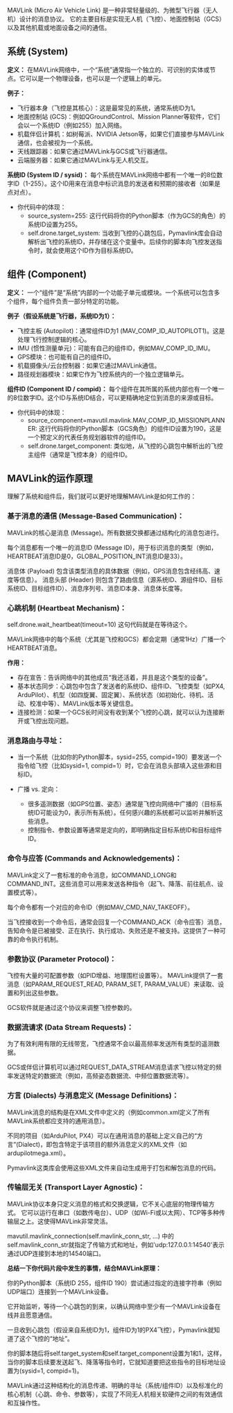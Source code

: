 MAVLink (Micro Air Vehicle Link) 是一种非常轻量级的、为微型飞行器（无人机）设计的消息协议。 它的主要目标是实现无人机（飞控）、地面控制站（GCS）以及其他机载或地面设备之间的通信。

## 系统 (System)

**定义：** 在MAVLink网络中，一个“系统”通常指一个独立的、可识别的实体或节点。它可以是一个物理设备，也可以是一个逻辑上的单元。

**例子：**
+ 飞行器本身（飞控是其核心）：这是最常见的系统，通常系统ID为1。
+ 地面控制站 (GCS)：例如QGroundControl、Mission Planner等软件，它们会以一个系统ID（例如255）加入网络。
+ 机载伴侣计算机：如树莓派、NVIDIA Jetson等，如果它们直接参与MAVLink通信，也会被视为一个系统。
+ 天线跟踪器：如果它通过MAVLink与GCS或飞行器通信。
+ 云端服务器：如果它通过MAVLink与无人机交互。

**系统ID (System ID / sysid)：** 每个系统在MAVLink网络中都有一个唯一的8位数字ID（1-255）。这个ID用来在消息中标识消息的发送者和预期的接收者（如果是点对点）。
+ 你代码中的体现：
  + source_system=255: 这行代码将你的Python脚本（作为GCS的角色）的系统ID设置为255。
  + self.drone.target_system: 当收到飞控的心跳包后，Pymavlink库会自动解析出飞控的系统ID，并存储在这个变量中。后续你的脚本向飞控发送指令时，就会使用这个ID作为目标系统ID。
## 组件 (Component)

**定义：** 一个“组件”是“系统”内部的一个功能子单元或模块。一个系统可以包含多个组件，每个组件负责一部分特定的功能。

**例子（假设系统是飞行器，系统ID为1）：**

+ 飞控主板 (Autopilot)：通常组件ID为1 (MAV_COMP_ID_AUTOPILOT1)。这是处理飞行控制逻辑的核心。
+ IMU (惯性测量单元)：可能有自己的组件ID，例如MAV_COMP_ID_IMU。
+ GPS模块：也可能有自己的组件ID。
+ 机载摄像头/云台控制器：如果它通过MAVLink通信。
+ 路径规划器模块：如果它作为飞控系统内的一个独立逻辑单元。

**组件ID (Component ID / compid)：** 每个组件在其所属的系统内部也有一个唯一的8位数字ID。这个ID与系统ID结合，可以更精确地定位到消息的来源或目标。
+ 你代码中的体现：
  + source_component=mavutil.mavlink.MAV_COMP_ID_MISSIONPLANNER: 这行代码将你的Python脚本（GCS角色）的组件ID设置为190，这是一个预定义的代表任务规划器软件的组件ID。
  + self.drone.target_component: 类似地，从飞控的心跳包中解析出的飞控主组件（通常是飞控本身）的组件ID。
## MAVLink的运作原理

理解了系统和组件后，我们就可以更好地理解MAVLink是如何工作的：

### 基于消息的通信 (Message-Based Communication)：

MAVLink的核心是消息 (Message)。所有数据交换都通过结构化的消息包进行。

每个消息都有一个唯一的消息ID (Message ID)，用于标识消息的类型（例如，HEARTBEAT消息ID是0，GLOBAL_POSITION_INT消息ID是33）。

消息体 (Payload) 包含该类型消息的具体数据（例如，GPS消息包含经纬高、速度等信息）。
消息头部 (Header) 则包含了路由信息（源系统ID、源组件ID、目标系统ID、目标组件ID）、消息序列号、消息ID本身、消息体长度等。

### 心跳机制 (Heartbeat Mechanism)：

self.drone.wait_heartbeat(timeout=10) 这句代码就是在等待这个。

MAVLink网络中的每个系统（尤其是飞控和GCS）都会定期（通常1Hz）广播一个HEARTBEAT消息。

**作用：**
+ 存在宣告：告诉网络中的其他成员“我还活着，并且是这个类型的设备”。
+ 基本状态同步：心跳包中包含了发送者的系统ID、组件ID、飞控类型（如PX4, ArduPilot）、机型（如四旋翼、固定翼）、系统状态（如初始化、待机、活动、校准中等）、MAVLink版本等关键信息。
+ 连接检测：如果一个GCS长时间没有收到某个飞控的心跳，就可以认为连接断开或飞控出现问题。
### 消息路由与寻址：

+ 当一个系统（比如你的Python脚本，sysid=255, compid=190）要发送一个指令给飞控（比如sysid=1, compid=1）时，它会在消息头部填入这些源和目标ID。

+ 广播 vs. 定向：
  + 很多遥测数据（如GPS位置、姿态）通常是飞控向网络中广播的（目标系统ID可能设为0，表示所有系统）。任何感兴趣的系统都可以监听并解析这些消息。
  + 控制指令、参数设置等通常是定向的，即明确指定目标系统ID和目标组件ID。
### 命令与应答 (Commands and Acknowledgements)：

MAVLink定义了一套标准的命令消息，如COMMAND_LONG和COMMAND_INT。这些消息可以用来发送各种指令（起飞、降落、前往航点、设置模式等）。

每个命令都有一个对应的命令ID（例如MAV_CMD_NAV_TAKEOFF）。

当飞控接收到一个命令后，通常会回复一个COMMAND_ACK（命令应答）消息，告知命令是已被接受、正在执行、执行成功、失败还是不被支持。这提供了一种可靠的命令执行机制。
### 参数协议 (Parameter Protocol)：

飞控有大量的可配置参数（如PID增益、地理围栏设置等）。
MAVLink提供了一套消息（如PARAM_REQUEST_READ, PARAM_SET, PARAM_VALUE）来读取、设置和列出这些参数。

GCS软件就是通过这个协议来调整飞控参数的。
### 数据流请求 (Data Stream Requests)：

为了有效利用有限的无线带宽，飞控通常不会以最高频率发送所有类型的遥测数据。

GCS或伴侣计算机可以通过REQUEST_DATA_STREAM消息请求飞控以特定的频率发送特定的数据流（例如，高频姿态数据流、中频位置数据流等）。
### 方言 (Dialects) 与消息定义 (Message Definitions)：

MAVLink消息的结构是在XML文件中定义的（例如common.xml定义了所有MAVLink系统都应支持的通用消息）。

不同的项目（如ArduPilot, PX4）可以在通用消息的基础上定义自己的“方言”(Dialect)，即包含特定于该项目的额外消息定义的XML文件（如ardupilotmega.xml）。

Pymavlink这类库会使用这些XML文件来自动生成用于打包和解包消息的代码。
### 传输层无关 (Transport Layer Agnostic)：

MAVLink协议本身只定义消息的格式和交换逻辑，它不关心底层的物理传输方式。
它可以运行在串口（如数传电台）、UDP（如Wi-Fi或以太网）、TCP等多种传输层之上。这使得MAVLink非常灵活。

mavutil.mavlink_connection(self.mavlink_conn_str, ...) 中的self.mavlink_conn_str就指定了传输方式和地址，例如'udp:127.0.0.1:14540'表示通过UDP连接到本地的14540端口。

**总结一下你代码片段中发生的事情，结合MAVLink原理：**

你的Python脚本（系统ID 255，组件ID 190）尝试通过指定的连接字符串（例如UDP端口）连接到一个MAVLink设备。

它开始监听，等待一个心跳包的到来，以确认网络中至少有一个MAVLink设备在线并且愿意通信。

一旦收到心跳包（假设来自系统ID为1，组件ID为1的PX4飞控），Pymavlink就知道了这个飞控的“地址”。

你的脚本随后将self.target_system和self.target_component设置为1和1，这样，当你的脚本后续要发送起飞、降落等指令时，它就知道要把这些指令的目标地址设置为(sysid=1, compid=1)。

MAVLink通过这种结构化的消息传递、明确的寻址（系统/组件ID）以及标准化的核心机制（心跳、命令、参数等），实现了不同无人机相关软硬件之间的有效通信和互操作性。